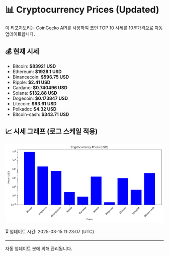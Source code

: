 
# 📊 Cryptocurrency Prices (Updated)

이 리포지토리는 CoinGecko API를 사용하여 코인 TOP 10 시세를 10분가격으로 자동 업데이트합니다.

## 💰 현재 시세
- Bitcoin: **$83921 USD**
- Ethereum: **$1928.1 USD**
- Binancecoin: **$596.75 USD**
- Ripple: **$2.41 USD**
- Cardano: **$0.740496 USD**
- Solana: **$132.88 USD**
- Dogecoin: **$0.173847 USD**
- Litecoin: **$93.61 USD**
- Polkadot: **$4.32 USD**
- Bitcoin-cash: **$343.71 USD**

## 📈 시세 그래프 (로그 스케일 적용)
![Crypto Prices](crypto_prices.png)

⏳ 업데이트 시간: 2025-03-15 11:23:07 (UTC)

---
자동 업데이트 봇에 의해 관리됩니다.
